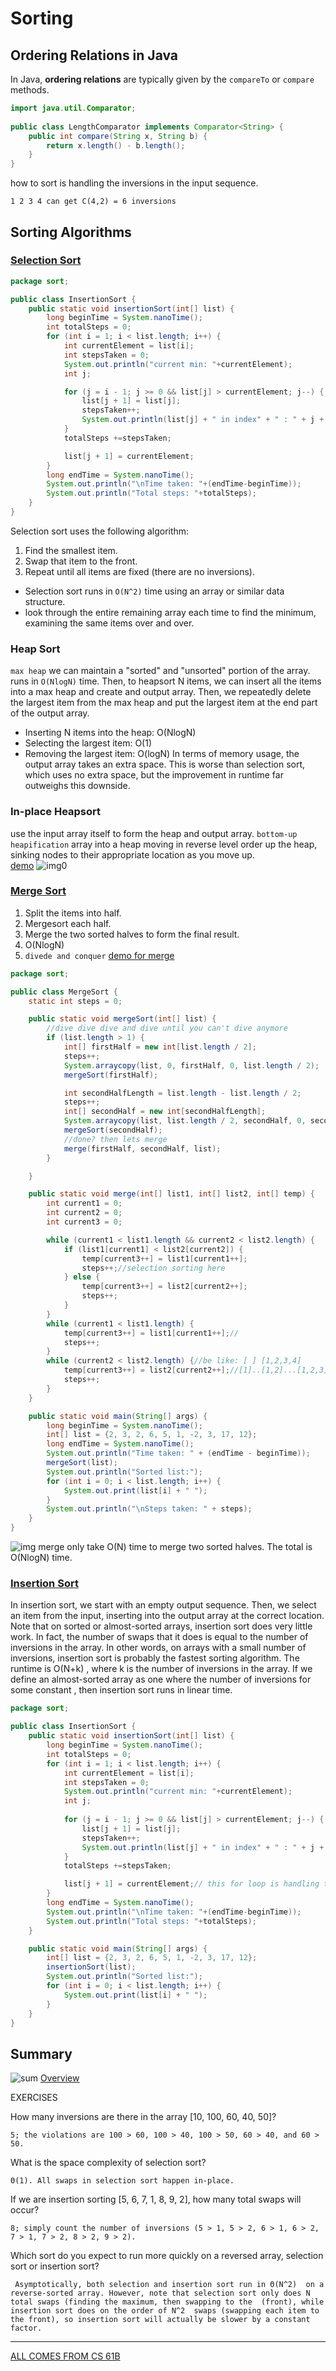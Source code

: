 # Sorting 
## Ordering Relations in Java
In Java, **ordering relations** are typically given by the `compareTo` or `compare` methods.
```java
import java.util.Comparator;
 
public class LengthComparator implements Comparator<String> {
    public int compare(String x, String b) {
        return x.length() - b.length();
    }
}
```

how to sort is  handling the inversions in the input sequence.   
    
    1 2 3 4 can get C(4,2) = 6 inversions


## Sorting Algorithms

### [Selection Sort][ss]

```java
package sort;

public class InsertionSort {
    public static void insertionSort(int[] list) {
        long beginTime = System.nanoTime();
        int totalSteps = 0;
        for (int i = 1; i < list.length; i++) {
            int currentElement = list[i];
            int stepsTaken = 0;
            System.out.println("current min: "+currentElement);
            int j;

            for (j = i - 1; j >= 0 && list[j] > currentElement; j--) {
                list[j + 1] = list[j];
                stepsTaken++;
                System.out.println(list[j] + " in index" + " : " + j + " " + stepsTaken + " swaps");
            }
            totalSteps +=stepsTaken;

            list[j + 1] = currentElement;
        }
        long endTime = System.nanoTime();
        System.out.println("\nTime taken: "+(endTime-beginTime));
        System.out.println("Total steps: "+totalSteps);
    }
}
```

Selection sort uses the following algorithm:  

1. Find the smallest item.
1. Swap that item to the front.
1. Repeat until all items are fixed (there are no inversions). 

* Selection sort runs in `O(N^2)` time using an array or similar data structure.
*  look through the entire remaining array each time to find the minimum, examining the same items over and over.

### Heap Sort
`max heap` we can maintain a "sorted" and "unsorted" portion of the array.
runs in `O(NlogN)` time.  Then, to heapsort N items, we can insert all the items into a max heap and create and output array. Then, we repeatedly delete the largest item from the max heap and put the largest item at the end part of the output array.

* Inserting N items into the heap: O(NlogN)
* Selecting the largest item: O(1)
* Removing the largest item: O(logN)
  In terms of memory usage, the output array takes an extra space. This is worse than selection sort, which uses no extra space, but the improvement in runtime far outweighs this downside.

### In-place Heapsort

use the input array itself to form the heap and output array.
`bottom-up heapification` array into a heap
moving in reverse level order up the heap, sinking nodes to their appropriate location as you move up.  
[demo](https://docs.google.com/presentation/d/1SzcQC48OB9agStD0dFRgccU-tyjD6m3esrSC-GLxmNc/edit#slide=id.g463de7561_042)
![img0](./img.png)


### [Merge Sort][ms]
1. Split the items into half.
2. Mergesort each half.
3. Merge the two sorted halves to form the final result.
4. O(NlogN)  
5. `divede and conquer`
   [demo for merge](https://docs.google.com/presentation/d/1mdCppuWQfKG5JUBHAMHPgbSv326JtCi5mvjH1-6XcMw/edit#slide=id.g463de7561_042)
```java
package sort;

public class MergeSort {
    static int steps = 0;

    public static void mergeSort(int[] list) {
        //dive dive dive and dive until you can't dive anymore
        if (list.length > 1) {
            int[] firstHalf = new int[list.length / 2];
            steps++;
            System.arraycopy(list, 0, firstHalf, 0, list.length / 2);
            mergeSort(firstHalf);

            int secondHalfLength = list.length - list.length / 2;
            steps++;
            int[] secondHalf = new int[secondHalfLength];
            System.arraycopy(list, list.length / 2, secondHalf, 0, secondHalfLength);
            mergeSort(secondHalf);
            //done? then lets merge
            merge(firstHalf, secondHalf, list);
        }

    }

    public static void merge(int[] list1, int[] list2, int[] temp) {
        int current1 = 0;
        int current2 = 0;
        int current3 = 0;

        while (current1 < list1.length && current2 < list2.length) {
            if (list1[current1] < list2[current2]) {
                temp[current3++] = list1[current1++];
                steps++;//selection sorting here
            } else {
                temp[current3++] = list2[current2++];
                steps++;
            }
        }
        while (current1 < list1.length) {
            temp[current3++] = list1[current1++];//     
            steps++;
        }
        while (current2 < list2.length) {//be like: [ ] [1,2,3,4]
            temp[current3++] = list2[current2++];//[1]..[1,2]...[1,2,3]...[1,2,3,4]
            steps++;
        }
    }

    public static void main(String[] args) {
        long beginTime = System.nanoTime();
        int[] list = {2, 3, 2, 6, 5, 1, -2, 3, 17, 12};
        long endTime = System.nanoTime();
        System.out.println("Time taken: " + (endTime - beginTime));
        mergeSort(list);
        System.out.println("Sorted list:");
        for (int i = 0; i < list.length; i++) {
            System.out.print(list[i] + " ");
        }
        System.out.println("\nSteps taken: " + steps);
    }
}
```
![img](./img_2.png) 
merge only take O(N) time to merge two sorted halves. The total is O(NlogN) time.

### [Insertion Sort][is]

In insertion sort, we start with an empty output sequence. Then, we select an item from the input, inserting into the 
output array at the correct location.  
Note that on sorted or almost-sorted arrays, insertion sort does very little work. In fact, the number of swaps that it
does is equal to the number of inversions in the array.
In other words, on arrays with a small number of inversions, insertion sort is probably the fastest sorting algorithm. 
The runtime is O(N+k) , where k is the number of inversions in the array. If we define an almost-sorted array as one where the number 
of inversions  for some constant , then insertion sort runs in linear time.
```java
package sort;

public class InsertionSort {
    public static void insertionSort(int[] list) {
        long beginTime = System.nanoTime();
        int totalSteps = 0;
        for (int i = 1; i < list.length; i++) {
            int currentElement = list[i];
            int stepsTaken = 0;
            System.out.println("current min: "+currentElement);
            int j;
    
            for (j = i - 1; j >= 0 && list[j] > currentElement; j--) {
                list[j + 1] = list[j];
                stepsTaken++;
                System.out.println(list[j] + " in index" + " : " + j + " " + stepsTaken + " swaps");
            }
            totalSteps +=stepsTaken;

            list[j + 1] = currentElement;// this for loop is handling the inversions in the input sequence,as the k
        }
        long endTime = System.nanoTime();
        System.out.println("\nTime taken: "+(endTime-beginTime));
        System.out.println("Total steps: "+totalSteps);
    }

    public static void main(String[] args) {
        int[] list = {2, 3, 2, 6, 5, 1, -2, 3, 17, 12};
        insertionSort(list);
        System.out.println("Sorted list:");
        for (int i = 0; i < list.length; i++) {
            System.out.print(list[i] + " ");
        }
    }
}
```

## Summary 
![sum](./img_2.png)
[Overview][ref]


EXERCISES     

How many inversions are there in the array [10, 100, 60, 40, 50]?    
    
    5; the violations are 100 > 60, 100 > 40, 100 > 50, 60 > 40, and 60 > 50.  
 
 What is the space complexity of selection sort?  
 
    Θ(1). All swaps in selection sort happen in-place.  

If we are insertion sorting [5, 6, 7, 1, 8, 9, 2], how many total swaps will occur?  
 
    8; simply count the number of inversions (5 > 1, 5 > 2, 6 > 1, 6 > 2, 7 > 1, 7 > 2, 8 > 2, 9 > 2).

Which sort do you expect to run more quickly on a reversed array, selection sort or insertion sort?  
 
     Asymptotically, both selection and insertion sort run in Θ(N^2)  on a reverse-sorted array. However, note that selection sort only does N  total swaps (finding the maximum, then swapping to the  (front), while insertion sort does on the order of N^2  swaps (swapping each item to the front), so insertion sort will actually be slower by a constant factor.

---


[ALL COMES FROM CS 61B](https://cs61b-2.gitbook.io/cs61b-textbook/)

[ss]: ./SelectionSort.java
[ref]: https://cs61b-2.gitbook.io/cs61b-textbook/29.-basic-sorts/29.5-summary
[ms]:./MergeSort.java
[is]: ./InsertionSort
